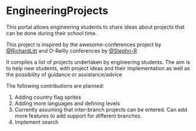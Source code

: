 # EngineeringProjects
This portal allows engineering students to share ideas about projects that can be done during their school time.

This project is inspired by the awesome-conferences project by [@RichardLitt](https://github.com/RichardLitt) and O-Reilly conferences by [@Stephn-R](https://github.com/Stephn-R)

It compiles a list of projects undertaken by engineering students.
The aim is to help new students, with project ideas and their implementation as well as the possibility of guidance or assistance/advice

The following contributions are planned:
1. Adding country flag sprites
2. Adding more languages and defining levels
3. Currently assuming that inter-branch projects can be entered. Can add more features to add support for different branches.
4. Implement search
